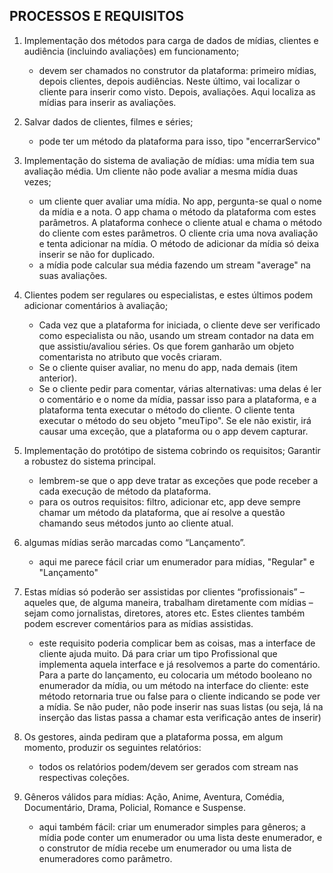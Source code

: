 ## PROCESSOS E REQUISITOS

1. Implementação dos métodos para carga de dados de mídias, clientes e audiência (incluindo avaliações) em funcionamento;
	- devem ser chamados no construtor da plataforma: primeiro mídias, depois clientes, depois audiências. Neste último, vai localizar o cliente para inserir como visto. Depois, avaliações. Aqui localiza as mídias para inserir as avaliações.
	
2.  Salvar dados de clientes, filmes e séries;
	- pode ter um método da plataforma para isso, tipo "encerrarServico"
	
3. Implementação do sistema de avaliação de mídias: uma mídia tem sua avaliação média. Um cliente não pode avaliar a mesma mídia duas vezes;
	- um cliente quer avaliar uma mídia. No app, pergunta-se qual o nome da mídia e a nota. O app chama o método da plataforma com estes parâmetros. A plataforma conhece o cliente atual e chama o método do cliente com estes parâmetros. O cliente cria uma nova avaliação e tenta adicionar na mídia. O método de adicionar da mídia só deixa inserir se não for duplicado.	
	- a mídia pode calcular sua média fazendo um stream "average" na suas avaliações.
4. Clientes podem ser regulares ou especialistas, e estes últimos podem adicionar comentários à avaliação;
	- Cada vez que a plataforma for iniciada, o cliente deve ser verificado como especialista ou não, usando um stream contador na data em que assistiu/avaliou séries. Os que forem ganharão um objeto comentarista no atributo que vocês criaram.
	- Se o cliente quiser avaliar, no menu do app, nada demais (item anterior).
	- Se o cliente pedir para comentar, várias alternativas: uma delas é ler o comentário e o nome da mídia, passar isso para a plataforma, e a plataforma tenta executar o método do cliente. O cliente tenta executar o método do seu objeto "meuTipo". Se ele não existir, irá causar uma exceção, que a plataforma ou o app devem capturar.
	
5.	Implementação do protótipo de sistema cobrindo os requisitos; Garantir a robustez do sistema principal.
	- lembrem-se que o app deve tratar as exceções que pode receber a cada execução de método da plataforma.
	- para os outros requisitos: filtro, adicionar etc, app deve sempre chamar um método da plataforma, que aí resolve a questão chamando seus métodos junto ao cliente atual. 

6.	algumas mídias serão marcadas como “Lançamento”. 
	- aqui me parece fácil criar um enumerador para mídias, "Regular" e "Lançamento"
	
7.	Estas mídias só poderão ser assistidas por clientes “profissionais” – aqueles que, de alguma maneira, trabalham diretamente com mídias – sejam como jornalistas, diretores, atores etc. Estes clientes também podem escrever comentários para as mídias assistidas.
	- este requisito poderia complicar bem as coisas, mas a interface de cliente ajuda muito. Dá para criar um tipo Profissional que implementa aquela interface e já resolvemos a parte do comentário. Para a parte do lançamento, eu colocaria um método booleano no enumerador da mídia, ou um método na interface do cliente: este método retornaria true ou false para o cliente indicando se pode ver a mídia. Se não puder, não pode inserir nas suas listas (ou seja, lá na inserção das listas passa a chamar esta verificação antes de inserir)

8. Os gestores, ainda pediram que a plataforma possa, em algum momento, produzir os seguintes relatórios:
	- todos os relatórios podem/devem ser gerados com stream nas respectivas coleções.

9. Gêneros válidos para mídias: Ação, Anime, Aventura, Comédia, Documentário, Drama, Policial, Romance e Suspense.
	- aqui também fácil: criar um enumerador simples para gêneros; a mídia pode conter um enumerador ou uma lista deste enumerador, e o construtor de mídia recebe um enumerador ou uma lista de enumeradores como parâmetro.


